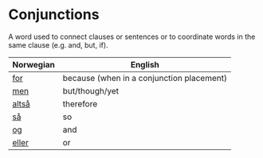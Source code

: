 # Conjunctions

A word used to connect clauses or sentences or to coordinate words in the same clause (e.g. and, but, if).

| Norwegian | English |
| --- | --- |
| [for](https://www.ordnett.no/search?language=no&phrase=for) | because (when in a conjunction placement) |
| [men](https://www.ordnett.no/search?language=no&phrase=men) | but/though/yet |
| [altså](https://www.ordnett.no/search?language=no&phrase=altså) | therefore |
| [så](https://www.ordnett.no/search?language=no&phrase=så) | so |
| [og](https://www.ordnett.no/search?language=no&phrase=og) | and |
| [eller](https://www.ordnett.no/search?language=no&phrase=eller) | or |

